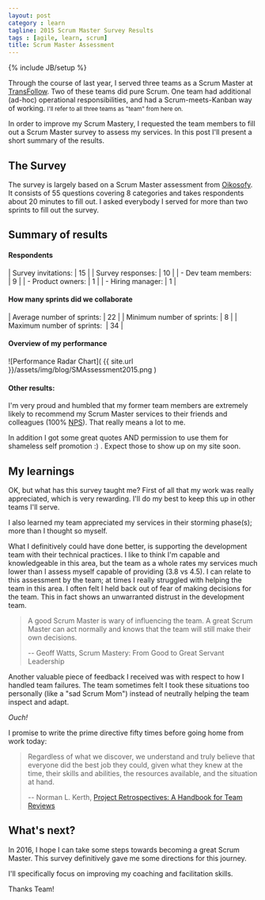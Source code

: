 ```yaml
---
layout: post
category : learn
tagline: 2015 Scrum Master Survey Results
tags : [agile, learn, scrum]
title: Scrum Master Assessment
---
```

{% include JB/setup %}

Through the course of last year, 
I served three teams as a Scrum Master at [TransFollow]. 
Two of these teams did pure Scrum. 
One team had additional (ad-hoc) operational responsibilities,
and had a Scrum-meets-Kanban way of working.
<small>I'll refer to all three teams as "team" from here on.</small>

In order to improve my Scrum Mastery,
I requested the team members to fill out a Scrum Master survey
to assess my services.
In this post I'll present a short summary of the results.

## The Survey

The survey is largely based on a Scrum Master assessment from [Oikosofy].
It consists of 55 questions covering 8 categories
and takes respondents about 20 minutes to fill out.
I asked everybody I served for more than two sprints to fill out the survey.

## Summary of results

#### Respondents

| Survey invitations:       | 15 |
| Survey responses:         | 10 |
| - Dev team members:&nbsp; |  9 |
| - Product owners:         |  1 |
| - Hiring manager:         |  1 | 

#### How many sprints did we collaborate

| Average number of sprints:       | 22 |
| Minimum number of sprints:       |  8 |
| Maximum number of sprints:&nbsp; | 34 |

#### Overview of my performance

![Performance Radar Chart]( {{ site.url }}/assets/img/blog/SMAssessment2015.png )

#### Other results:

I'm very proud and humbled that my former team members are extremely likely 
to recommend my Scrum Master services to their friends and colleagues (100% [NPS]). 
That really means a lot to me.

In addition I got some great quotes AND permission to use them for shameless self promotion :) .
Expect those to show up on my site soon.

## My learnings

OK, but what has this survey taught me?
First of all that my work was really appreciated, which is very rewarding.
I'll do my best to keep this up in other teams I'll serve.

I also learned my team appreciated my services in their storming phase(s);
more than I thought so myself.

What I definitively could have done better, 
is supporting the development team with their technical practices.
I like to think I'm capable and knowledgeable in this area,
but the team as a whole rates my services much lower 
than I assess myself capable of providing (3.8 vs 4.5).
I can relate to this assessment by the team; 
at times I really struggled with helping the team in this area. 
I often felt I held back out of fear of making decisions for the team.
This in fact shows an unwarranted distrust in the development team. 

> A good Scrum Master is wary of influencing the team.
> A great Scrum Master can act normally 
> and knows that the team will still make their own decisions.
>
> -- Geoff Watts, Scrum Mastery: From Good to Great Servant Leadership

Another valuable piece of feedback I received 
was with respect to how I handled team failures.
The team sometimes felt I took these situations too personally 
(like a "sad Scrum Mom")
instead of neutrally helping the team inspect and adapt. 

*Ouch!* 

I promise to write the prime directive fifty times before going home from work today:

> Regardless of what we discover,
> we understand and truly believe that 
> everyone did the best job they could, 
> given what they knew at the time, 
> their skills and abilities, 
> the resources available, 
> and the situation at hand.
>
> -- Norman L. Kerth, [Project Retrospectives: A Handbook for Team Reviews][prime directive]

## What's next?

In 2016, I hope I can take some steps towards becoming a great Scrum Master. 
This survey definitively gave me some directions for this journey.

I'll specifically focus on improving my coaching and facilitation skills.

Thanks Team!

<!--
## Discussion

In my opinion this survey focuses on service to the development team.
Scrum Master services to the Product Owner and the organization are only covered implicitly.
This makes the survey very suitable for development team members, 
but less so for Product Owners or members from the organization outside the development team.

I wonder if taking this survey anonymously would yield other results.
-->

  [prime directive]: http://www.retrospectives.com/pages/retroPrimeDirective.html
  [NPS]: https://en.wikipedia.org/wiki/Net_Promoter
  [TransFollow]:  http://www.transfollow.org
  [Oikosofy]: http://oikosofy.com/